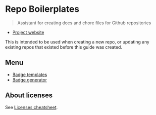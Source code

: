 # Repo Boilerplates
> Assistant for creating docs and chore files for Github repositories

- [Project website](https://michaelcurrin.github.io/repo-boilerplates/)

This is intended to be used when creating a new repo, or updating any existing repos that existed before this guide was created.

## Menu

- [Badge templates](https://michaelcurrin.github.io/repo-boilerplates/badges.html)
- [Badge generator](https://michaelcurrin.github.io/repo-boilerplates/badge_generator.html)

## About licenses

See [Licenses cheatsheet](https://github.com/MichaelCurrin/cheatsheets/blob/master/cheatsheets/licensing.md).
